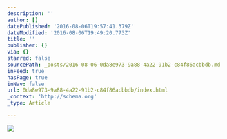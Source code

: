```yaml
---
description: ''
author: []
datePublished: '2016-08-06T19:57:41.379Z'
dateModified: '2016-08-06T19:49:20.773Z'
title: ''
publisher: {}
via: {}
starred: false
sourcePath: _posts/2016-08-06-0da8e973-9a88-4a22-91b2-c84f86acbbdb.md
inFeed: true
hasPage: true
inNav: false
url: 0da8e973-9a88-4a22-91b2-c84f86acbbdb/index.html
_context: 'http://schema.org'
_type: Article

---
```

![](https://the-grid-user-content.s3-us-west-2.amazonaws.com/68e07024-e7a6-4d7b-9721-886e0d9dff34.jpg)